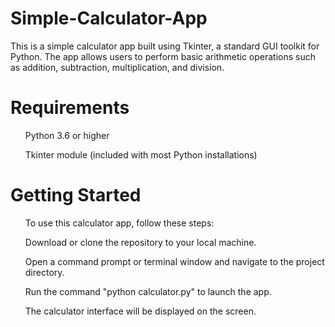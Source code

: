 <h1> Simple-Calculator-App </h1>

This is a simple calculator app built using Tkinter, a standard GUI toolkit for Python. The app allows users to perform basic arithmetic operations such as addition, subtraction, multiplication, and division.

<h1> Requirements </h1>
  <ul>Python 3.6 or higher</ul>
  <ul>Tkinter module (included with most Python installations)</ul>
  
<h1> Getting Started </h1>
  <ul>To use this calculator app, follow these steps:</ul>

  <ul>Download or clone the repository to your local machine.</ul>
  <ul>Open a command prompt or terminal window and navigate to the project directory.</ul>
  <ul>Run the command "python calculator.py" to launch the app.</ul>
  <ul>The calculator interface will be displayed on the screen.</ul>

